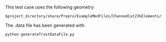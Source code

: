 This test case uses the following geometry:
```
$project_directory/share/Prepro/ExampleMedFiles/ChannedCut23kElements/
```
The .data file has been generated with
```
python generateTrustDataFile.py
```
